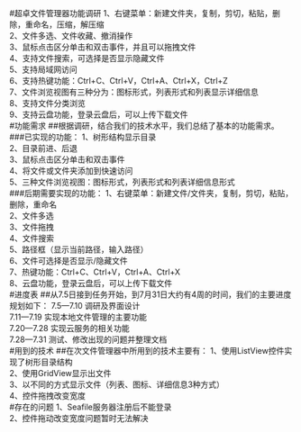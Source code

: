 #超卓文件管理器功能调研 
1、右键菜单：新建文件夹，复制，剪切，粘贴，删除，重命名，压缩，解压缩<br>
2、文件多选、文件收藏、撤消操作<br>
3、鼠标点击区分单击和双击事件，并且可以拖拽文件<br>
4、支持文件搜索，可选择是否显示隐藏文件<br>
5、支持局域网访问<br>
6、支持热键功能：Ctrl+C、Ctrl+V，Ctrl+A、Ctrl+X，Ctrl+Z<br>
7、文件浏览视图有三种分为：图标形式，列表形式和列表显示详细信息<br>
8、支持文件分类浏览<br>
9、支持云盘功能，登录云盘后，可以上传下载文件<br>
#功能需求 
##根据调研，结合我们的技术水平，我们总结了基本的功能需求。 
###已实现的功能： 
1、树形结构显示目录<br>
2、目录前进、后退<br>
3、鼠标点击区分单击和双击事件<br>
4、将文件或文件夹添加到快速访问<br>
5、三种文件浏览视图：图标形式，列表形式和列表详细信息形式<br>
###后期需要实现的功能：
1、右键菜单：新建文件/文件夹，复制，剪切，粘贴，删除，重命名<br>
2、文件多选<br>
3、文件拖拽<br>
4、文件搜索<br>
5、路径框（显示当前路径，输入路径）<br>
6、文件可选择是否显示/隐藏文件<br>
7、热键功能：Ctrl+C、Ctrl+V，Ctrl+A、Ctrl+X<br>
8、云盘功能，登录云盘后，可以上传下载文件<br>
#进度表 
##从7.5日接到任务开始，到7月31日大约有4周的时间，我们的主要进度规划如下： 
7.5—7.10 调研及界面设计<br>
7.11—7.19 实现本地文件管理的主要功能<br>
7.20—7.28 实现云服务的相关功能<br>
7.28—7.31 测试、修改出现的问题并整理文档<br>
#用到的技术 
##在次文件管理器中所用到的技术主要有： 
1、使用ListView控件实现了树形目录结构<br>
2、使用GridView显示出文件<br>
3、以不同的方式显示文件（列表、图标、详细信息3种方式）<br>
4、控件拖拽改变宽度<br>
#存在的问题 
1、Seafile服务器注册后不能登录<br>
2、控件拖动改变宽度问题暂时无法解决<br>
